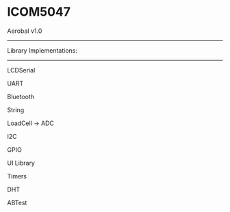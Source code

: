 ICOM5047
========

Aerobal v1.0

------------------------

Library Implementations:

------------------------

LCDSerial

UART

Bluetooth

String

LoadCell -> ADC

I2C

GPIO

UI Library

Timers

DHT

ABTest
